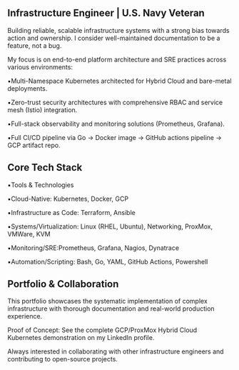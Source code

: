 ## Infrastructure Engineer | U.S. Navy Veteran

Building reliable, scalable infrastructure systems with a strong bias towards action and ownership. I consider well-maintained documentation to be a feature, not a bug.

My focus is on end-to-end platform architecture and SRE practices across various environments:

▪️Multi-Namespace Kubernetes architected for Hybrid Cloud and bare-metal deployments.

▪️Zero-trust security architectures with comprehensive RBAC and service mesh (Istio) integration.

▪️Full-stack observability and monitoring solutions (Prometheus, Grafana).

▪️Full CI/CD pipeline via Go -> Docker image -> GitHub actions pipeline -> GCP artifact repo.

## Core Tech Stack

▪️Tools & Technologies

▪️Cloud-Native: Kubernetes, Docker, GCP

▪️Infrastructure as Code: Terraform, Ansible

▪️Systems/Virtualization: Linux (RHEL, Ubuntu), Networking, ProxMox, VMWare, KVM

▪️Monitoring/SRE:Prometheus, Grafana, Nagios, Dynatrace

▪️Automation/Scripting: Bash, Go, YAML, GitHub Actions, Powershell

## Portfolio & Collaboration

This portfolio showcases the systematic implementation of complex infrastructure with thorough documentation and real-world production experience.

Proof of Concept: See the complete GCP/ProxMox Hybrid Cloud Kubernetes demonstration on my LinkedIn profile.

Always interested in collaborating with other infrastructure engineers and contributing to open-source projects.
